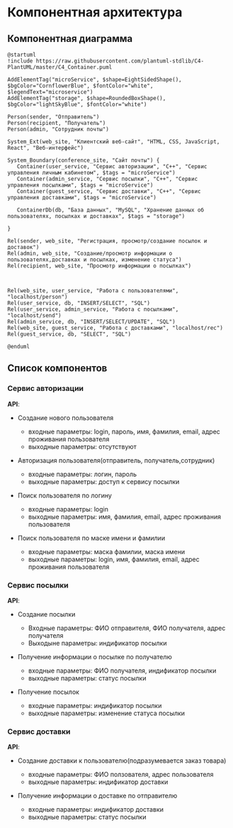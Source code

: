 # Компонентная архитектура
<!-- Состав и взаимосвязи компонентов системы между собой и внешними системами с указанием протоколов, ключевые технологии, используемые для реализации компонентов.
Диаграмма контейнеров C4 и текстовое описание. 
-->
## Компонентная диаграмма

```plantuml
@startuml
!include https://raw.githubusercontent.com/plantuml-stdlib/C4-PlantUML/master/C4_Container.puml

AddElementTag("microService", $shape=EightSidedShape(), $bgColor="CornflowerBlue", $fontColor="white", $legendText="microservice")
AddElementTag("storage", $shape=RoundedBoxShape(), $bgColor="lightSkyBlue", $fontColor="white")

Person(sender, "Отправитель")
Person(recipient, "Получатель")
Person(admin, "Сотрудник почты")

System_Ext(web_site, "Клиентский веб-сайт", "HTML, CSS, JavaScript, React", "Веб-интерфейс")

System_Boundary(conference_site, "Сайт почты") {
   Container(user_service, "Сервис авторизации", "C++", "Сервис управления личным кабинетом", $tags = "microService")    
   Container(admin_service, "Сервис посылки", "C++", "Сервис управления посылками", $tags = "microService") 
   Container(guest_service, "Сервис доставки", "C++", "Сервис управления доставками", $tags = "microService")
      
   ContainerDb(db, "База данных", "MySQL", "Хранение данных об пользователях, посылках и доставках", $tags = "storage")
   
}

Rel(sender, web_site, "Регистрация, просмотр/создание посылок и доставок")
Rel(admin, web_site, "Создание/просмотр информации о пользователях,доставках и посылках, изменение статуса")
Rel(recipient, web_site, "Просмотр информации о посылках")



Rel(web_site, user_service, "Работа с пользователями", "localhost/person")
Rel(user_service, db, "INSERT/SELECT", "SQL")
Rel(user_service, admin_service, "Работа с посылками", "localhost/send")
Rel(admin_service, db, "INSERT/SELECT/UPDATE", "SQL")
Rel(web_site, guest_service, "Работа с доставками", "localhost/rec")
Rel(guest_service, db, "SELECT", "SQL")

@enduml
```
## Список компонентов  




### Сервис авторизации
**API**:
-	Создание нового пользователя
      - входные параметры: login, пароль, имя, фамилия, email, адрес проживания пользователя
      - выходные параметры: отсутствуют


-  Авторизация пользователя(отправитель, получатель,сотрудник)
     - входные параметры: логин, пароль 
     - выходные параметры: доступ к сервису посылки

-	Поиск пользователя по логину
     - входные параметры:  login
     - выходные параметры: имя, фамилия, email, адрес проживания пользователя

-	Поиск пользователя по маске имени и фамилии
     - входные параметры: маска фамилии, маска имени
     - выходные параметры: login, имя, фамилия, email, адрес проживания пользователя

### Сервис посылки
**API**:

- Создание посылки
  - Входные параметры: ФИО отправителя, ФИО получателя, адрес получателя
  - Выходыне параметры: индификатор посылки

-	Получение информации о посылке по получателю
     - входные параметры: ФИО получателя, индификатор посылки
     - выходные параметры: статус посылки

-	Получение посылок
     - входные параметры: индификатор посылки
     - выходные параметры: изменение статуса посылки


### Сервис доставки
**API**:
-	Создание доставки к пользователю(подразумевается заказ товара)
     - входные параметры: ФИО ползователя, адрес пользователя
     - выходные параметры: индификатор доставки

-	Получение информации о доставке по отправителю
     - входные параметры: индификатор доставки
     - выходные параметры: статус посылки







